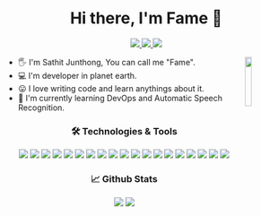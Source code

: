 <h1 align="center">
  Hi there, I'm Fame 👋
</h1>
<p align="center">
  <a href="https://medium.com/@famesensor" target="_blank">
    <img src="https://img.shields.io/badge/Medium-000000?style=flat-square&logo=Medium&logoColor=white&labelColor=lightgray">
  </a>
  <a href="https://www.linkedin.com/in/sathit-junthong-997317205/" target="_blank">
    <img src="https://img.shields.io/badge/LinkedIn-0A66C2?style=flat-square&logo=LinkedIn&logoColor=white&labelColor=lightgray">
  </a>
  <a href="https://twitter.com/dev_sensor" target="_blank">
    <img src="https://img.shields.io/badge/Twitter-1DA1F2?style=flat-square&logo=Twitter&logoColor=white&labelColor=lightgray">
  </a>
</p>
<img align="right" src="https://www.img.in.th/images/9e9c6095dd66879e0e77dda5427c0919.png" width="15%"/>


- 🖐 I'm Sathit Junthong, You can call me "Fame".
- 💻 I'm developer in planet earth.
- 😛 I love writing code and learn anythings about it.
- 🤩 I'm currently learning DevOps and Automatic Speech Recognition.
 
<h3 align="center">
  🛠️ Technologies & Tools
</h3>
<p align="center">
  <img src="https://img.shields.io/badge/HTML5-E34F26?style=flat&logo=HTML5&logoColor=white&labelColor=lightgray">
  <img src="https://img.shields.io/badge/CSS-1572B6?style=flat&logo=CSS3&logoColor=white&labelColor=lightgray">
  <img src="https://img.shields.io/badge/React-61DAFB?style=flat&logo=react&logoColor=white&labelColor=inactive">
  <img src="https://img.shields.io/badge/Node.Js-brightgreen?style=flat&logo=node.js&logoColor=white&labelColor=lightgray">
  <img src="https://img.shields.io/badge/JavaScript-F7DF1E?style=flat&logo=JavaScript&logoColor=white&labelColor=lightgray">
  <img src="https://img.shields.io/badge/TypeScript-3178C6?style=flat&logo=TypeScript&logoColor=white&labelColor=lightgray">
  <img src="https://img.shields.io/badge/Golang-00ADD8?style=flat&logo=Go&logoColor=white&labelColor=inactive">
  <img src="https://img.shields.io/badge/Python-3776AB?style=flat&logo=Python&logoColor=white&labelColor=lightgray">
  <img src="https://img.shields.io/badge/Java-007396?style=flat&logo=Java&logoColor=white&labelColor=lightgray">
  <img src="https://img.shields.io/badge/Docker-2496ED?style=flat&logo=Docker&logoColor=white&labelColor=lightgray">
  <img src="https://img.shields.io/badge/MongoDB-47A248?style=flat&logo=MongoDB&logoColor=white&labelColor=lightgray">
  <img src="https://img.shields.io/badge/Redis-DC382D?style=flat&logo=Redis&logoColor=white&labelColor=lightgray">
  <img src="https://img.shields.io/badge/MySQL-4479A1?style=flat&logo=MySQL&logoColor=white&labelColor=lightgray">
  <img src="https://img.shields.io/badge/PostgreSQL-4169E1?style=flat&logo=PostgreSQL&logoColor=white&labelColor=lightgray">
  <img src="https://img.shields.io/badge/GitHub%20Actions-2088FF?style=flat&logo=GitHub%20Actions&logoColor=white&labelColor=lightgray">
  <img src="https://img.shields.io/badge/Google%20Cloud-4285F4?style=flat&logo=Google%20Cloud&logoColor=white&labelColor=lightgray">
  <img src="https://img.shields.io/badge/Amazon%20AWS-232F3E?style=flat&logo=Amazon%20AWS&logoColor=white&labelColor=lightgray">
  <img src="https://img.shields.io/badge/DigitalOcean-0080FF?style=flat&logo=DigitalOcean&logoColor=white&labelColor=lightgray">
  <img src="https://img.shields.io/badge/Heroku-430098?style=flat&logo=Heroku&logoColor=white&labelColor=lightgray">
</p>

<h3 align="center">
  📈 Github Stats
</h3>
<p align="center">
  <img src="https://github-readme-stats.vercel.app/api?username=famesensor&show_icons=true&line_height=20)](https://github.com/anuraghazra/github-readme-stats">
  <img src="https://github-readme-stats.vercel.app/api/top-langs/?username=famesensor&layout=compact&langs_count=6)](https://github.com/anuraghazra/github-readme-stats">
</p>

<!-- [![Famesensor's GitHub stats](https://github-readme-stats.vercel.app/api?username=famesensor&show_icons=true&line_height=20)](https://github.com/anuraghazra/github-readme-stats)
[![Top Langs](https://github-readme-stats.vercel.app/api/top-langs/?username=famesensor&layout=compact&langs_count=6)](https://github.com/anuraghazra/github-readme-stats)
 -->
<!-- [![Famesensor's wakatime stats](https://github-readme-stats.vercel.app/api/wakatime?username=famesensor&layout=compact)](https://github.com/anuraghazra/github-readme-stats) -->

